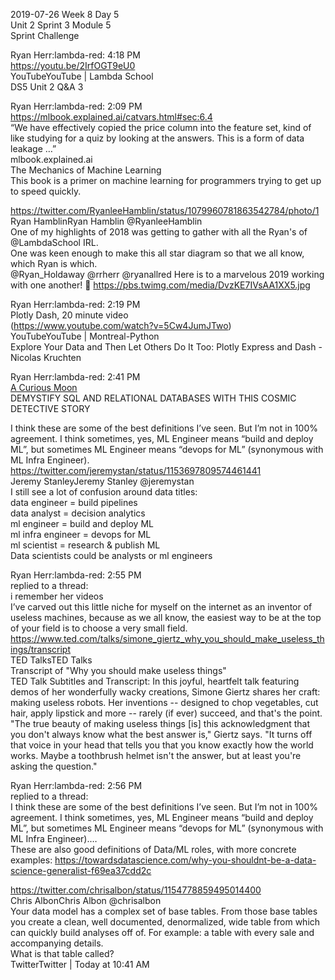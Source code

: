 
2019-07-26 Week 8 Day 5    
Unit 2 Sprint 3 Module 5   
Sprint Challenge

Ryan Herr:lambda-red: 4:18 PM  
https://youtu.be/2IrfOGT9eU0  
YouTubeYouTube | Lambda School  
DS5 Unit 2 Q&A 3  

Ryan Herr:lambda-red: 2:09 PM  
https://mlbook.explained.ai/catvars.html#sec:6.4  
“We have effectively copied the price column into the feature set, kind of like studying for a quiz by looking at the answers. This is a form of data leakage …”  
mlbook.explained.ai  
The Mechanics of Machine Learning  
This book is a primer on machine learning for programmers trying to get up to speed quickly.  

https://twitter.com/RyanleeHamblin/status/1079960781863542784/photo/1  
Ryan HamblinRyan Hamblin @RyanleeHamblin  
One of my highlights of 2018 was getting to gather with all the Ryan's of @LambdaSchool IRL.  
One was keen enough to make this all star diagram so that we all know, which Ryan is which.  
@Ryan_Holdaway @rrherr @ryanallred Here is to a marvelous 2019 working with one another! :clinking_glasses:   https://pbs.twimg.com/media/DvzKE7IVsAA1XX5.jpg  

Ryan Herr:lambda-red: 2:19 PM  
Plotly Dash, 20 minute video  
(https://www.youtube.com/watch?v=5Cw4JumJTwo)   
YouTubeYouTube | Montreal-Python   
Explore Your Data and Then Let Others Do It Too: Plotly Express and Dash - Nicolas Kruchten  

Ryan Herr:lambda-red: 2:41 PM    
[A Curious Moon](https://bigmachine.io/products/a-curious-moon)    
DEMYSTIFY SQL AND RELATIONAL DATABASES WITH THIS COSMIC DETECTIVE STORY   

I think these are some of the best definitions I’ve seen. But I’m not in 100% agreement. I think sometimes, yes, ML Engineer means “build and deploy ML”, but sometimes ML Engineer means “devops for ML” (synonymous with ML Infra Engineer).  
https://twitter.com/jeremystan/status/1153697809574461441  
Jeremy StanleyJeremy Stanley @jeremystan  
I still see a lot of confusion around data titles:  
data engineer = build pipelines  
data analyst = decision analytics  
ml engineer = build and deploy ML  
ml infra engineer = devops for ML  
ml scientist = research & publish ML  
Data scientists could be analysts or ml engineers  

Ryan Herr:lambda-red: 2:55 PM  
replied to a thread:  
i remember her videos  
I’ve carved out this little niche for myself on the internet as an inventor of useless machines, because as we all know, the easiest way to be at the top of your field is to choose a very small field.  
https://www.ted.com/talks/simone_giertz_why_you_should_make_useless_things/transcript  
TED TalksTED Talks  
Transcript of "Why you should make useless things"  
TED Talk Subtitles and Transcript: In this joyful, heartfelt talk featuring demos of her wonderfully wacky creations, Simone Giertz shares her craft: making useless robots. Her inventions -- designed to chop vegetables, cut hair, apply lipstick and more -- rarely (if ever) succeed, and that's the point. "The true beauty of making useless things [is] this acknowledgment that you don't always know what the best answer is," Giertz says. "It turns off that voice in your head that tells you that you know exactly how the world works. Maybe a toothbrush helmet isn't the answer, but at least you're asking the question."  

Ryan Herr:lambda-red: 2:56 PM  
replied to a thread:  
I think these are some of the best definitions I’ve seen. But I’m not in 100% agreement. I think sometimes, yes, ML Engineer means “build and deploy ML”, but sometimes ML Engineer means “devops for ML” (synonymous with ML Infra Engineer).…  
These are also good definitions of Data/ML roles, with more concrete examples: https://towardsdatascience.com/why-you-shouldnt-be-a-data-science-generalist-f69ea37cdd2c  

https://twitter.com/chrisalbon/status/1154778859495014400  
Chris AlbonChris Albon @chrisalbon  
Your data model has a complex set of base tables. From those base tables you create a clean, well documented, denormalized, wide table from which can quickly build analyses off of. For example: a table with every sale and accompanying details.  
What is that table called?  
TwitterTwitter | Today at 10:41 AM  
